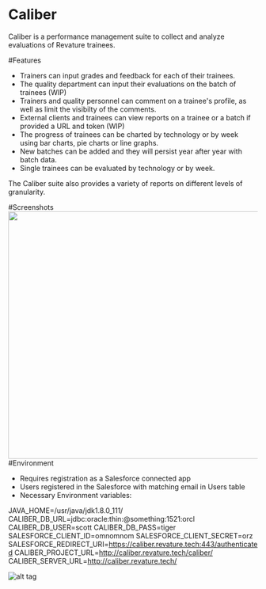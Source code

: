 # Caliber
Caliber is a performance management suite to collect and analyze evaluations of Revature trainees. 

#Features <br>
* Trainers can input grades and feedback for each of their trainees. 
* The quality department can input their evaluations on the batch of trainees (WIP)
* Trainers and quality personnel can comment on a trainee's profile, as well as limit the visibilty of the comments. 
* External clients and trainees can view reports on a trainee or a batch if provided a URL and token (WIP)
* The progress of trainees can be charted by technology or by week using bar charts, pie charts or line graphs.
* New batches can be added and they will persist year after year with batch data.
* Single trainees can be evaluated by technology or by week.

The Caliber suite also provides a variety of reports on different levels of granularity.

#Screenshots
<img src="https://github.com/pjw6193/caliber/blob/master/images/all%20batch%20chart.png?raw=true" height="500" width="600"/>
<br/>
#Environment 
* Requires registration as a Salesforce connected app
* Users registered in the Salesforce with matching email in Users table
* Necessary Environment variables:

JAVA_HOME=/usr/java/jdk1.8.0_111/
CALIBER_DB_URL=jdbc:oracle:thin:@something:1521:orcl
CALIBER_DB_USER=scott
CALIBER_DB_PASS=tiger
SALESFORCE_CLIENT_ID=omnomnom
SALESFORCE_CLIENT_SECRET=orz
SALESFORCE_REDIRECT_URI=https://caliber.revature.tech:443/authenticated
CALIBER_PROJECT_URL=http://caliber.revature.tech/caliber/
CALIBER_SERVER_URL=http://caliber.revature.tech/


![alt tag](https://media.glassdoor.com/sqll/1266141/revature-squarelogo-1461616605672.png "Revature")
